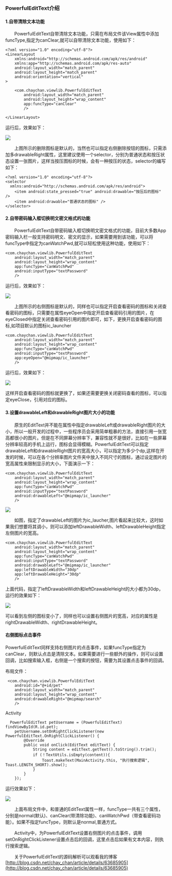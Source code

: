 ### PowerfulEditText介绍
#### 1.自带清除文本功能 
&emsp;&emsp;PowerfulEditText自带清除文本功能，只需在布局文件该View属性中添加funcType,指定为canClear,就可以自带清除文本功能，使用如下：

    <?xml version="1.0" encoding="utf-8"?>
	<LinearLayout
	    xmlns:android="http://schemas.android.com/apk/res/android"
	    xmlns:app="http://schemas.android.com/apk/res-auto"
	    android:layout_width="match_parent"
	    android:layout_height="match_parent"
	    android:orientation="vertical"
	>

	    <com.chaychan.viewlib.PowerfulEditText
	        android:layout_width="match_parent"
	        android:layout_height="wrap_content"
	        app:funcType="canClear"
	        />

    </LinearLayout>

运行后，效果如下：

![](./introduce_img/1.gif)

&emsp;&emsp;上图所示的删除图标是默认的，当然也可以指定右侧删除按钮的图标，只需添加多drawableRight属性，这里建议使用一个selector，分别为普通状态和按压状态设置一张图片，这样当按压图标的时候，会有一种按压的状态，selector的编写如下：

    <?xml version="1.0" encoding="utf-8"?>
	<selector
	  xmlns:android="http://schemas.android.com/apk/res/android">
	    <item android:state_pressed="true" android:drawable="按压后的图标" />
	    <item android:drawable="普通状态的图标" />
	</selector>



#### 2.自带密码输入框切换明文密文格式的功能

&emsp;&emsp;PowerfulEditText自带密码输入框切换明文密文格式的功能，目前大多数App密码输入栏一般支持密码明文、密文的显示，如果需要用到该功能，可以将funcType中指定为canWatchPwd,就可以轻松使用这种功能，使用如下：

    <com.chaychan.viewlib.PowerfulEditText
        android:layout_width="match_parent"
        android:layout_height="wrap_content"
        app:funcType="canWatchPwd"
        android:inputType="textPassword"
        />

运行后，效果如下：

![](./introduce_img/2.gif)

&emsp;&emsp;上图所示的右侧图标是默认的，同样也可以指定开启查看密码的图标和关闭查看密码的图标，只需要在属性eyeOpen中指定开启查看密码引用的图片，在eyeClosed中指定关闭查看密码引用的图片即可，如下，更换开启查看密码的图标,如项目默认的图标ic_launcher

    <com.chaychan.viewlib.PowerfulEditText
        android:layout_width="match_parent"
        android:layout_height="wrap_content"
        app:funcType="canWatchPwd"
        android:inputType="textPassword"
        app:eyeOpen="@mipmap/ic_launcher"
        />

运行后，效果如下：

![](./introduce_img/3.gif)	

这样开启查看密码的图标就更换了，如果还需要更换关闭密码查看的图标，可以指定eyeClose，引用对应的图标。

#### 3.设置drawableLeft和drawableRight图片大小的功能
&emsp;&emsp;原生的EditText并不能在属性中指定drawableLeft或drawableRight图片的大小，所以一般开发的过程中，一些程序员会采用简单粗暴的方法，直接引用一张宽高都很小的图片。但是在不同屏幕分辨率下，兼容性就不是很好，比如在一些屏幕分辨率较高的手机上运行，图标会显得模糊。PowerfulEditText可以指定drawableLeft和drawableRight图片的宽高大小，可以指定为多少个dp,这样在开发的时候，可以在各个分辨率图片文件夹中放入不同尺寸的图标，通过设定图片的宽高属性来限制显示的大小，下面演示一下：

    <com.chaychan.viewlib.PowerfulEditText
        android:layout_width="match_parent"
        android:layout_height="wrap_content"
        app:funcType="canWatchPwd"
        android:inputType="textPassword"
        android:drawableLeft="@mipmap/ic_launcher"
        />


![](./introduce_img/4.jpg)

&emsp;&emsp;如图，指定了drawableLeft的图片为ic_laucher,图片看起来比较大，这时如果我们想要将其调小，则可以添加leftDrawableWidth、leftDrawableHeight指定左侧图片的宽高。

    <com.chaychan.viewlib.PowerfulEditText
        android:layout_width="match_parent"
        android:layout_height="wrap_content"
        app:funcType="canWatchPwd"
        android:inputType="textPassword"
        android:drawableLeft="@mipmap/ic_launcher"
        app:leftDrawableWidth="30dp"
        app:leftDrawableHeight="30dp"
        />


上面代码，指定了leftDrawableWidth和leftDrawableHeight的大小都为30dp，运行的效果如下：

![](./introduce_img/5.jpg)

可以看到左侧的图标变小了，同样也可以设置右侧图片的宽高，对应的属性是rightDrawableWidth、rightDrawableHeight。

 
#### 右侧图标点击事件
PowerfulEditText同样支持右侧图片的点击事件，如果funcType指定为canClear，则默认点击是清除文本。如果需要进行一些额外的操作，则可以设置回调，比如搜索输入框，右侧是一个搜索的按钮，需要为其设置点击事件的回调。

布局文件：

     <com.chaychan.viewlib.PowerfulEditText
        android:id="@+id/pet"
        android:layout_width="match_parent"
        android:layout_height="wrap_content"
        android:drawableRight="@mipmap/search"
        />

Activity
     
      PowerfulEditText petUsername = (PowerfulEditText) findViewById(R.id.pet);
        petUsername.setOnRightClickListener(new PowerfulEditText.OnRightClickListener() {
            @Override
            public void onClick(EditText editText) {
                String content = editText.getText().toString().trim();
                if (！TextUtils.isEmpty(content)){
                    Toast.makeText(MainActivity.this, "执行搜索逻辑", Toast.LENGTH_SHORT).show();
                }
            }
        });

运行效果如下：

![](./introduce_img/6.gif)

    
&emsp;&emsp;上面布局文件中，和普通的EditText属性一样，funcType一共有三个属性，分别是normal(默认)、canClear(带清除功能)、canWatchPwd（带查看密码功能）。如果不指定funcType，则默认是normal,普通方式。

&emsp;&emsp;Activity中，为PowerfulEditText设置右侧图片的点击事件，调用setOnRightClickListener设置点击后的回调，这里点击后如果有文本内容，则执行搜索逻辑。

&emsp;&emsp;关于PowerfulEditText的源码解析可以观看我的博客 [http://blog.csdn.net/chay_chan/article/details/63685905](http://blog.csdn.net/chay_chan/article/details/63685905)